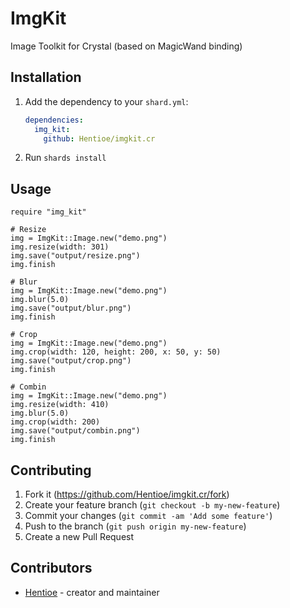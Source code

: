# ImgKit

Image Toolkit for Crystal (based on MagicWand binding)

## Installation

1. Add the dependency to your `shard.yml`:

   ```yaml
   dependencies:
     img_kit:
       github: Hentioe/imgkit.cr
   ```

2. Run `shards install`

## Usage

```` crystal
require "img_kit"

# Resize
img = ImgKit::Image.new("demo.png")
img.resize(width: 301)
img.save("output/resize.png")
img.finish

# Blur
img = ImgKit::Image.new("demo.png")
img.blur(5.0)
img.save("output/blur.png")
img.finish

# Crop
img = ImgKit::Image.new("demo.png")
img.crop(width: 120, height: 200, x: 50, y: 50)
img.save("output/crop.png")
img.finish

# Combin
img = ImgKit::Image.new("demo.png")
img.resize(width: 410)
img.blur(5.0)
img.crop(width: 200)
img.save("output/combin.png")
img.finish
````

## Contributing

1. Fork it (<https://github.com/Hentioe/imgkit.cr/fork>)
2. Create your feature branch (`git checkout -b my-new-feature`)
3. Commit your changes (`git commit -am 'Add some feature'`)
4. Push to the branch (`git push origin my-new-feature`)
5. Create a new Pull Request

## Contributors

- [Hentioe](https://github.com/Hentioe) - creator and maintainer
